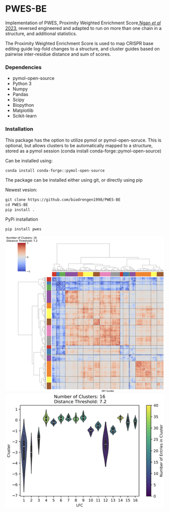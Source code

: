 # PWES-BE

Implementation of PWES, Proximity Weighted Enrichment Score,[Ngan *et al* 2023](https://doi.org/10.7554/eLife.80640), reversed engineered and adapted to run on more than one chain in a structure, and additional statistics.


The Proximity Weighted Enrichment Score is used to map CRISPR base editing guide log-fold changes to a structure, and cluster guides based on pairwise inter-residue distance and sum of scores.

### Dependencies
- pymol-open-source
- Python 3
- Numpy
- Pandas
- Scipy
- Biopython
- Matplotlib
- Scikit-learn

### Installation

This package has the option to utilize pymol or pymol-open-soruce. This is optional, but allows clusters to be automatically mapped to a structure, stored as a pymol session (conda install conda-forge::pymol-open-source)

Can be installed using:
```
conda install conda-forge::pymol-open-source
```

The package can be installed either using git, or directly using pip

Newest vesion:

```
git clone https://github.com/biodrengen1998/PWES-BE
cd PWES-BE
pip install .
```

PyPi installation

```
pip install pwes
```

![Clustermap](img/Clustermap.png)
![Violinplot](img/Violinplot.png)
